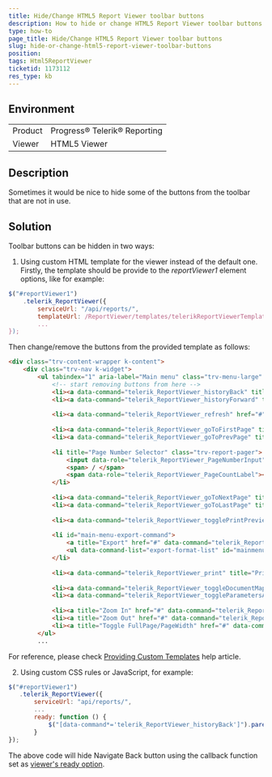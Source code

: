 ```yaml
---
title: Hide/Change HTML5 Report Viewer toolbar buttons
description: How to hide or change HTML5 Report Viewer toolbar buttons
type: how-to
page_title: Hide/Change HTML5 Report Viewer toolbar buttons
slug: hide-or-change-html5-report-viewer-toolbar-buttons
position: 
tags: Html5ReportViewer
ticketid: 1173112
res_type: kb
---
```


## Environment
<table>
	<tr>
		<td>Product</td>
		<td>Progress® Telerik® Reporting</td>
	</tr>
	<tr>
		<td>Viewer</td>
		<td>HTML5 Viewer</td>
	</tr>
</table>


## Description
Sometimes it would be nice to hide some of the buttons from the toolbar that are not in use.

## Solution
Toolbar buttons can be hidden in two ways:
1. Using custom HTML template for the viewer instead of the default one. Firstly, the template should be provide to the *reportViewer1* element options, like for example:
```JavaScript
$("#reportViewer1")
    .telerik_ReportViewer({
        serviceUrl: "/api/reports/",
        templateUrl: /ReportViewer/templates/telerikReportViewerTemplate.html
        ...
});
```
Then change/remove the buttons from the provided template as follows:
```HTML
<div class="trv-content-wrapper k-content">
    <div class="trv-nav k-widget">
        <ul tabindex="1" aria-label="Main menu" class="trv-menu-large" data-role="telerik_ReportViewer_MainMenu">
            <!-- start removing buttons from here -->
            <li><a data-command="telerik_ReportViewer_historyBack" title="Navigate Backward" href="#"><i class="t-font-icon t-i-undo"></i></a></li>
            <li><a data-command="telerik_ReportViewer_historyForward" title="Navigate Forward" href="#"><i class="t-font-icon t-i-redo"></i></a></li>
  
            <li><a data-command="telerik_ReportViewer_refresh" href="#" title="Refresh"><i class="t-font-icon t-i-refresh-a"></i></a></li>
  
            <li><a data-command="telerik_ReportViewer_goToFirstPage" title="First Page" href="#"><i class="t-font-icon t-i-arrow-double-60-w"></i></a></li>
            <li><a data-command="telerik_ReportViewer_goToPrevPage" title="Previous Page" href="#"><i class="t-font-icon t-i-seek-w"></i></a></li>
  
            <li title="Page Number Selector" class="trv-report-pager">
                <input data-role="telerik_ReportViewer_PageNumberInput" type="number" />
                <span> / </span>
                <span data-role="telerik_ReportViewer_PageCountLabel"></span>
            </li>
  
            <li><a data-command="telerik_ReportViewer_goToNextPage" title="Next Page" href="#"><i class="t-font-icon t-i-seek-e"></i></a></li>
            <li><a data-command="telerik_ReportViewer_goToLastPage" title="Last Page" href="#"><i class="t-font-icon t-i-arrow-double-60-e"></i></a></li>
  
            <li><a data-command="telerik_ReportViewer_togglePrintPreview" title="Toggle Print Preview" href="#"><i class="t-font-icon t-i-file"></i></a></li>
  
            <li id="main-menu-export-command">
                <a title="Export" href="#" data-command="telerik_ReportViewer_export"><i class="t-font-icon t-i-download"></i> </a>
                <ul data-command-list="export-format-list" id="mainmenu-export-format-list"></ul>
            </li>
  
            <li><a data-command="telerik_ReportViewer_print" title="Print" href="#"><i class="t-font-icon t-i-print"></i></a></li>
  
            <li><a data-command="telerik_ReportViewer_toggleDocumentMap" title="Toggle Document Map" href="#"><i class="t-font-icon t-i-book"></i></a></li>
            <li><a data-command="telerik_ReportViewer_toggleParametersArea" title="Toggle Parameters Area" href="#"><i class="t-font-icon t-i-filter"></i></a></li>
  
            <li><a title="Zoom In" href="#" data-command="telerik_ReportViewer_zoomIn"><i class="t-font-icon t-i-zoom-in"></i></a></li>
            <li><a title="Zoom Out" href="#" data-command="telerik_ReportViewer_zoomOut"><i class="t-font-icon t-i-zoom-out"></i></a></li>
            <li><a title="Toggle FullPage/PageWidth" href="#" data-command="telerik_ReportViewer_toggleZoomMode"><i class="t-font-icon t-i-zoom"></i></a></li>
        </ul>
        ...
```
For reference, please check [Providing Custom Templates](https://docs.telerik.com/reporting/html5-report-viewer-customizing-providing-template) help article.

2. Using custom CSS rules or JavaScript, for example:
``` JavaScript
$("#reportViewer1")
   .telerik_ReportViewer({                
       serviceUrl: "api/reports/",
       ...
       ready: function () {
           $("[data-command*='telerik_ReportViewer_historyBack']").parent().hide();
       }
});
```
The above code will hide Navigate Back button using the callback function set as [viewer's ready option](https://docs.telerik.com/reporting/html5-report-viewer-jquery-fn-telerik-reportviewer).
